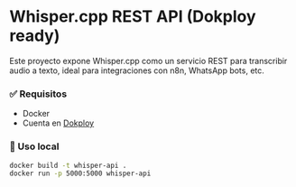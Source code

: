 # Whisper.cpp REST API (Dokploy ready)

Este proyecto expone Whisper.cpp como un servicio REST para transcribir audio a texto, ideal para integraciones con n8n, WhatsApp bots, etc.

### ✅ Requisitos

- Docker
- Cuenta en [Dokploy](https://dokploy.com)

### 🚀 Uso local

```bash
docker build -t whisper-api .
docker run -p 5000:5000 whisper-api
```
